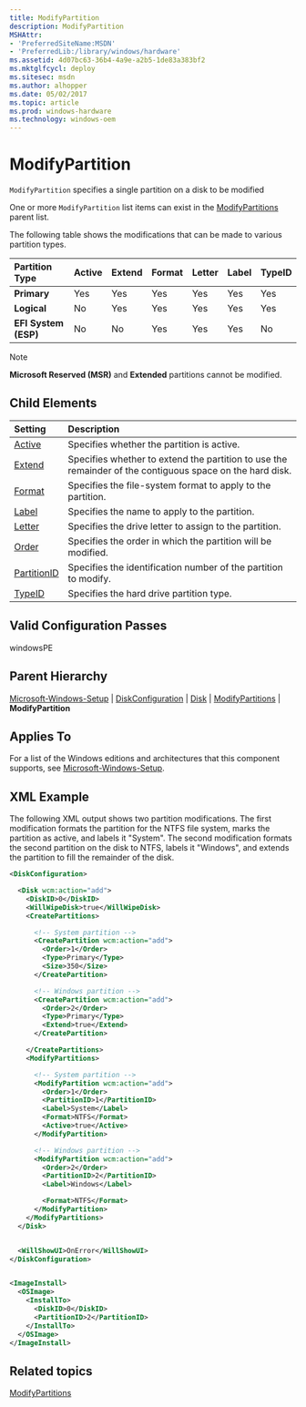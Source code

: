 ```yaml
---
title: ModifyPartition
description: ModifyPartition
MSHAttr:
- 'PreferredSiteName:MSDN'
- 'PreferredLib:/library/windows/hardware'
ms.assetid: 4d07bc63-36b4-4a9e-a2b5-1de83a383bf2
ms.mktglfcycl: deploy
ms.sitesec: msdn
ms.author: alhopper
ms.date: 05/02/2017
ms.topic: article
ms.prod: windows-hardware
ms.technology: windows-oem
---
```

# ModifyPartition

`ModifyPartition` specifies a single partition on a disk to be modified

One or more `ModifyPartition` list items can exist in the [ModifyPartitions](microsoft-windows-setup-diskconfiguration-disk-modifypartitions.md) parent list.

The following table shows the modifications that can be made to various partition types.

| Partition Type        | Active    | Extend    | Format    | Letter    | Label    | TypeID    |
|:----------------------|:----------|:----------|:----------|:----------|:---------|:----------|
| **Primary**           | Yes       | Yes       | Yes       | Yes       | Yes      | Yes       |
| **Logical**           | No        | Yes       | Yes       | Yes       | Yes      | Yes       |
| **EFI System (ESP)**  | No        | No        | Yes       | Yes       | Yes      | No        |

> [!Note]
> **Microsoft Reserved (MSR)** and **Extended** partitions cannot be modified.

## Child Elements

| Setting                 | Description                                                                           |
|:------------------------|:--------------------------------------------------------------------------------------|
| [Active](microsoft-windows-setup-diskconfiguration-disk-modifypartitions-modifypartition-active.md) | Specifies whether the partition is active. |
| [Extend](microsoft-windows-setup-diskconfiguration-disk-modifypartitions-modifypartition-extend.md) | Specifies whether to extend the partition to use the remainder of the contiguous space on the hard disk. |
| [Format](microsoft-windows-setup-diskconfiguration-disk-modifypartitions-modifypartition-format.md) | Specifies the file-system format to apply to the partition. |
| [Label](microsoft-windows-setup-diskconfiguration-disk-modifypartitions-modifypartition-label.md) | Specifies the name to apply to the partition. |
| [Letter](microsoft-windows-setup-diskconfiguration-disk-modifypartitions-modifypartition-letter.md) | Specifies the drive letter to assign to the partition. |
| [Order](microsoft-windows-setup-diskconfiguration-disk-modifypartitions-modifypartition-order.md) | Specifies the order in which the partition will be modified. |
| [PartitionID](microsoft-windows-setup-diskconfiguration-disk-modifypartitions-modifypartition-partitionid.md) | Specifies the identification number of the partition to modify. |
| [TypeID](microsoft-windows-setup-diskconfiguration-disk-modifypartitions-modifypartition-typeid.md) | Specifies the hard drive partition type. |

## Valid Configuration Passes

windowsPE

## Parent Hierarchy

[Microsoft-Windows-Setup](microsoft-windows-setup.md) | [DiskConfiguration](microsoft-windows-setup-diskconfiguration.md) | [Disk](microsoft-windows-setup-diskconfiguration-disk.md) | [ModifyPartitions](microsoft-windows-setup-diskconfiguration-disk-modifypartitions.md) | **ModifyPartition**

## Applies To

For a list of the Windows editions and architectures that this component supports, see [Microsoft-Windows-Setup](microsoft-windows-setup.md).

## XML Example

The following XML output shows two partition modifications. The first modification formats the partition for the NTFS file system, marks the partition as active, and labels it "System". The second modification formats the second partition on the disk to NTFS, labels it "Windows", and extends the partition to fill the remainder of the disk.

```XML
<DiskConfiguration>

  <Disk wcm:action="add">
    <DiskID>0</DiskID> 
    <WillWipeDisk>true</WillWipeDisk> 
    <CreatePartitions>

      <!-- System partition -->
      <CreatePartition wcm:action="add">
        <Order>1</Order> 
        <Type>Primary</Type> 
        <Size>350</Size> 
      </CreatePartition>

      <!-- Windows partition -->
      <CreatePartition wcm:action="add">
        <Order>2</Order> 
        <Type>Primary</Type> 
        <Extend>true</Extend> 
      </CreatePartition>

    </CreatePartitions>
    <ModifyPartitions>

      <!-- System partition -->
      <ModifyPartition wcm:action="add">
        <Order>1</Order> 
        <PartitionID>1</PartitionID> 
        <Label>System</Label> 
        <Format>NTFS</Format> 
        <Active>true</Active> 
      </ModifyPartition>

      <!-- Windows partition -->
      <ModifyPartition wcm:action="add">
        <Order>2</Order> 
        <PartitionID>2</PartitionID> 
        <Label>Windows</Label> 

        <Format>NTFS</Format> 
      </ModifyPartition>
    </ModifyPartitions>
  </Disk>


  <WillShowUI>OnError</WillShowUI> 
</DiskConfiguration>


<ImageInstall>
  <OSImage>
    <InstallTo>
      <DiskID>0</DiskID> 
      <PartitionID>2</PartitionID> 
    </InstallTo>
  </OSImage>
</ImageInstall>
```

## Related topics

[ModifyPartitions](microsoft-windows-setup-diskconfiguration-disk-modifypartitions.md)
